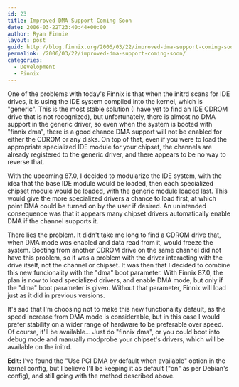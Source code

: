 ```yaml
---
id: 23
title: Improved DMA Support Coming Soon
date: 2006-03-22T23:40:44+00:00
author: Ryan Finnie
layout: post
guid: http://blog.finnix.org/2006/03/22/improved-dma-support-coming-soon/
permalink: /2006/03/22/improved-dma-support-coming-soon/
categories:
  - Development
  - Finnix
---
```

One of the problems with today's Finnix is that when the initrd scans for IDE drives, it is using the IDE system compiled into the kernel, which is "generic". This is the most stable solution (I have yet to find an IDE CDROM drive that is not recognized), but unfortunately, there is almost no DMA support in the generic driver, so even when the system is booted with "finnix dma", there is a good chance DMA support will not be enabled for either the CDROM or any disks. On top of that, even if you were to load the appropriate specialized IDE module for your chipset, the channels are already registered to the generic driver, and there appears to be no way to reverse that.

With the upcoming 87.0, I decided to modularize the IDE system, with the idea that the base IDE module would be loaded, then each specialized chipset module would be loaded, with the generic module loaded last. This would give the more specialized drivers a chance to load first, at which point DMA could be turned on by the user if desired. An unintended consequence was that it appears many chipset drivers automatically enable DMA if the channel supports it.

There lies the problem. It didn't take me long to find a CDROM drive that, when DMA mode was enabled and data read from it, would freeze the system. Booting from another CDROM drive on the same channel did not have this problem, so it was a problem with the driver interacting with the drive itself, not the channel or chipset. It was then that I decided to combine this new funcionality with the "dma" boot parameter. With Finnix 87.0, the plan is now to load specialized drivers, and enable DMA mode, but only if the "dma" boot parameter is given. Without that parameter, Finnix will load just as it did in previous versions.

It's sad that I'm choosing not to make this new functionality default, as the speed increase from DMA mode is considerable, but in this case I would prefer stability on a wider range of hardware to be preferable over speed. Of course, it'll be available... Just do "finnix dma", or you could boot into debug mode and manually modprobe your chipset's drivers, which will be available on the initrd.

**Edit:** I've found the "Use PCI DMA by default when available" option in the kernel config, but I believe I'll be keeping it as default ("on" as per Debian's config), and still going with the method described above.
